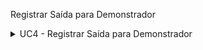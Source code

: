 Registrar Saída para Demonstrador

<details><summary>UC4 - Registrar Saída para Demonstrador</summary> <table> <thead> <tr align="center"> <th colspan="2">UC4 - Registrar Saída para Demonstrador</th> </tr> </thead> <tbody> <tr> <td width=2500px><strong>Ator Principal</strong></td> <td width=7500px>Estoquista</td> </tr> <tr> <td><strong>Pré-condições</strong></td> <td> - Estoquista deve estar autenticado no sistema.<br> - Produtos disponíveis no estoque para saída.<br> - Estoque atualizado e consistente. </td> </tr> <tr> <td><strong>Pós-condições</strong></td> <td> - Produto marcado como "em demonstração" e saída registrada.<br> - Estoque atualizado refletindo a saída.<br> - Registro da movimentação salvo para auditoria. </td> </tr> <tr> <td><strong>Fluxo Principal</strong></td> <td> 1. Estoquista acessa a funcionalidade "Registrar Saída para Demonstrador".<br> 2. Sistema exibe lista de produtos disponíveis para saída.<br> 3. Estoquista seleciona o produto e a quantidade para saída.<br> 4. Estoquista confirma a saída para demonstrador.<br> 5. Sistema valida a quantidade disponível.<br> 6. Sistema atualiza o estoque, marcando o produto como "em demonstração".<br> 7. Sistema registra a saída no histórico de movimentações.<br> 8. Sistema exibe mensagem de confirmação da operação.<br>

O caso de uso termina com o produto registrado para demonstração e estoque atualizado.
</td> </tr> <tr> <td><strong>Fluxos Alternativos</strong></td> <td> 3.A Produto já reservado para outro demonstrador:<br> 3.A.1 Sistema exibe mensagem informando que o produto está reservado.<br> 3.A.2 Estoquista pode selecionar outro produto ou cancelar a operação.<br> 3.A.3 Se selecionar outro produto, retorna ao passo 3.<br> </td> </tr> <tr> <td><strong>Fluxos de Exceção</strong></td> <td> 5.A Quantidade insuficiente no estoque:<br> 5.A.1 Sistema exibe mensagem de erro.<br> 5.A.2 Estoquista pode ajustar a quantidade ou cancelar a operação.<br>

6.A Erro ao atualizar o estoque:<br>
6.A.1 Sistema informa o erro.<br>
6.A.2 Operação é cancelada e estoque permanece inalterado.<br>
6.A.3 Estoquista é orientado a tentar novamente.<br>
</td> </tr> </tbody> </table> </details>